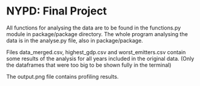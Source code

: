 # NYPD: Final Project

All functions for analysing the data are to be found in the functions.py module
in package/package directory. The whole program analysing the data is in the analyse.py file,
also in package/package. 

Files data_merged.csv, highest_gdp.csv and worst_emitters.csv contain some
results of the analysis for all years included in the original data. (Only 
the dataframes that were too big to be shown fully in the terminal)

The output.png file contains profiling results.
